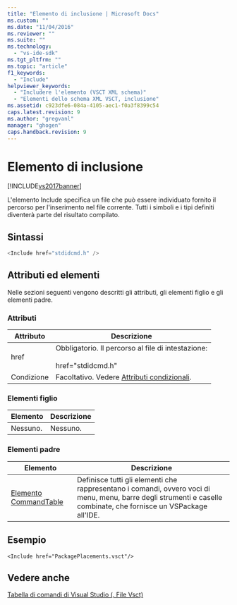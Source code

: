 ```yaml
---
title: "Elemento di inclusione | Microsoft Docs"
ms.custom: ""
ms.date: "11/04/2016"
ms.reviewer: ""
ms.suite: ""
ms.technology: 
  - "vs-ide-sdk"
ms.tgt_pltfrm: ""
ms.topic: "article"
f1_keywords: 
  - "Include"
helpviewer_keywords: 
  - "Includere l'elemento (VSCT XML schema)"
  - "Elementi dello schema XML VSCT, inclusione"
ms.assetid: c923dfe6-084a-4105-aec1-f0a3f8399c54
caps.latest.revision: 9
ms.author: "gregvanl"
manager: "ghogen"
caps.handback.revision: 9
---
```

# Elemento di inclusione
[!INCLUDE[vs2017banner](../code-quality/includes/vs2017banner.md)]

L'elemento Include specifica un file che può essere individuato fornito il percorso per l'inserimento nel file corrente.  Tutti i simboli e i tipi definiti diventerà parte del risultato compilato.  
  
## Sintassi  
  
```c#  
<Include href="stdidcmd.h" />  
```  
  
## Attributi ed elementi  
 Nelle sezioni seguenti vengono descritti gli attributi, gli elementi figlio e gli elementi padre.  
  
### Attributi  
  
|Attributo|Descrizione|  
|---------------|-----------------|  
|href|Obbligatorio. Il percorso al file di intestazione:<br /><br /> href\="stdidcmd.h"|  
|Condizione|Facoltativo. Vedere [Attributi condizionali](../extensibility/vsct-xml-schema-conditional-attributes.md).|  
  
### Elementi figlio  
  
|Elemento|Descrizione|  
|--------------|-----------------|  
|Nessuno.|Nessuno.|  
  
### Elementi padre  
  
|Elemento|Descrizione|  
|--------------|-----------------|  
|[Elemento CommandTable](../extensibility/commandtable-element.md)|Definisce tutti gli elementi che rappresentano i comandi, ovvero voci di menu, menu, barre degli strumenti e caselle combinate, che fornisce un VSPackage all'IDE.|  
  
## Esempio  
  
```  
<Include href="PackagePlacements.vsct"/>  
```  
  
## Vedere anche  
 [Tabella di comandi di Visual Studio \(. File Vsct\)](../extensibility/internals/visual-studio-command-table-dot-vsct-files.md)